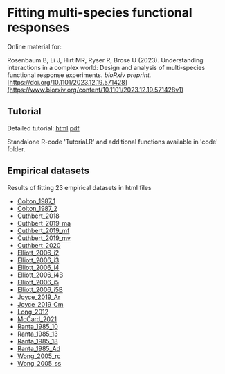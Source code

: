 # Fitting multi-species functional responses

Online material for:

Rosenbaum B, Li J, Hirt MR, Ryser R, Brose U (2023). Understanding interactions in a complex world: Design and analysis of multi-species functional response experiments. <i>bioRxiv preprint.</i> [https://doi.org/10.1101/2023.12.19.571428](https://www.biorxiv.org/content/10.1101/2023.12.19.571428v1) 

## Tutorial

Detailed tutorial: [html](https://benjamin-rosenbaum.github.io/multispecies_functional_responses/Tutorial.html) [pdf](https://benjamin-rosenbaum.github.io/multispecies_functional_responses/Tutorial.pdf) 

Standalone R-code 'Tutorial.R' and additional functions available in 'code' folder.

## Empirical datasets

Results of fitting 23 empirical datasets in html files

- [Colton_1987_1](https://benjamin-rosenbaum.github.io/multispecies_functional_responses/Colton_1.html)
- [Colton_1987_2](https://benjamin-rosenbaum.github.io/multispecies_functional_responses/Colton_2.html)
- [Cuthbert_2018](https://benjamin-rosenbaum.github.io/multispecies_functional_responses/Cuthbert_2018.html)
- [Cuthbert_2019_ma](https://benjamin-rosenbaum.github.io/multispecies_functional_responses/Cuthbert_2019_ma.html)
- [Cuthbert_2019_mf](https://benjamin-rosenbaum.github.io/multispecies_functional_responses/Cuthbert_2019_mf.html)
- [Cuthbert_2019_mv](https://benjamin-rosenbaum.github.io/multispecies_functional_responses/Cuthbert_2019_mv.html)
- [Cuthbert_2020](https://benjamin-rosenbaum.github.io/multispecies_functional_responses/Cuthbert_2020.html)
- [Elliott_2006_i2](https://benjamin-rosenbaum.github.io/multispecies_functional_responses/Elliott_2006_i2.html)
- [Elliott_2006_i3](https://benjamin-rosenbaum.github.io/multispecies_functional_responses/Elliott_2006_i3.html)
- [Elliott_2006_i4](https://benjamin-rosenbaum.github.io/multispecies_functional_responses/Elliott_2006_i4.html)
- [Elliott_2006_i4B](https://benjamin-rosenbaum.github.io/multispecies_functional_responses/Elliott_2006_i4B.html)
- [Elliott_2006_i5](https://benjamin-rosenbaum.github.io/multispecies_functional_responses/Elliott_2006_i5.html)
- [Elliott_2006_i5B](https://benjamin-rosenbaum.github.io/multispecies_functional_responses/Elliott_2006_i5B.html)
- [Joyce_2019_Ar](https://benjamin-rosenbaum.github.io/multispecies_functional_responses/Joyce_2019_Ar.html)
- [Joyce_2019_Cm](https://benjamin-rosenbaum.github.io/multispecies_functional_responses/Joyce_2019_Cm.html)
- [Long_2012](https://benjamin-rosenbaum.github.io/multispecies_functional_responses/Long_2012.html)
- [McCard_2021](https://benjamin-rosenbaum.github.io/multispecies_functional_responses/McCard_2021.html)
- [Ranta_1985_10](https://benjamin-rosenbaum.github.io/multispecies_functional_responses/Ranta_1985_10.html)
- [Ranta_1985_13](https://benjamin-rosenbaum.github.io/multispecies_functional_responses/Ranta_1985_13.html)
- [Ranta_1985_18](https://benjamin-rosenbaum.github.io/multispecies_functional_responses/Ranta_1985_18.html)
- [Ranta_1985_Ad](https://benjamin-rosenbaum.github.io/multispecies_functional_responses/Ranta_1985_Ad.html)
- [Wong_2005_rc](https://benjamin-rosenbaum.github.io/multispecies_functional_responses/Wong_2005_rc.html)
- [Wong_2005_ss](https://benjamin-rosenbaum.github.io/multispecies_functional_responses/Wong_2005_ss.html)
